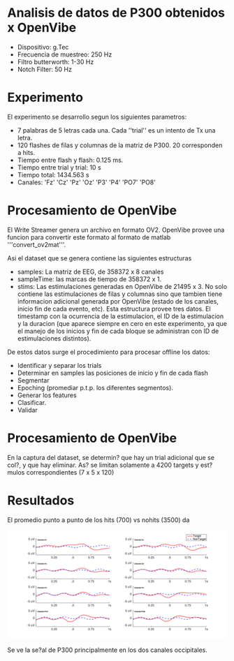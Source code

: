 # Analisis de datos de P300 obtenidos x OpenVibe

* Dispositivo: g.Tec
* Frecuencia de muestreo: 250 Hz
* Filtro butterworth: 1-30 Hz
* Notch Filter: 50 Hz

# Experimento

El experimento se desarrollo segun los siguientes parametros:

* 7 palabras de 5 letras cada una.  Cada ''trial'' es un intento de Tx una letra.
* 120 flashes de filas y columnas de la matriz de P300. 20 corresponden a hits.
* Tiempo entre flash y flash: 0.125 ms.
* Tiempo entre trial y trial: 10 s
* Tiempo total: 1434.563 s
* Canales: 'Fz'    'Cz'    'Pz'    'Oz'    'P3'    'P4'    'PO7'    'PO8'


# Procesamiento de OpenVibe

El Write Streamer genera un archivo en formato OV2. OpenVibe provee una funcion para 
convertir este formato al formato de matlab '''convert_ov2mat'''.

Asi el dataset que se genera contiene las siguientes estructuras

* samples: La matriz de EEG, de 358372 x 8 canales
* sampleTime: las marcas de tiempo de 358372 x 1.
* stims: Las estimulaciones generadas en OpenVibe de 21495 x 3.  No solo contiene las estimulaciones
de filas y columnas sino que tambien tiene informacion adicional generada por OpenVibe (estado de los canales, inicio fin de cada evento, etc). Esta 
estructura provee tres datos. El timestamp con la ocurrencia de la estimulacion, el ID de la estimulacion y la duracion (que aparece siempre en cero en este experimento, ya que el manejo de los inicios y fin de cada bloque se administran con ID de estimulaciones distintos).


De estos datos surge el procedimiento para procesar offline los datos:

* Identificar y separar los trials
* Determinar en samples las posiciones de inicio y fin de cada flash
* Segmentar
* Epoching (promediar p.t.p. los diferentes segmentos).
* Generar los features
* Clasificar.
* Validar

# Procesamiento de OpenVibe

En la captura del dataset, se determin? que hay un trial adicional que se col?, y que hay eliminar.
As? se limitan solamente a 4200 targets y est?mulos correspondientes (7 x 5 x 120)

# Resultados

El promedio punto a punto de los hits (700) vs nohits (3500) da

![Promedios P.t.P.](images/epoching.png) 

Se ve la se?al de P300 principalmente en los dos canales occipitales.

